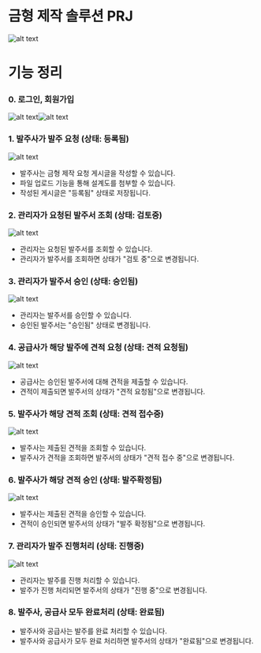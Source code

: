 # 금형 제작 솔루션 PRJ

![alt text](./README_images/image.png)

# 기능 정리

### 0. 로그인, 회원가입

![alt text](./README_images/image-9.png)![alt text](./README_images/image-8.png)

### 1. 발주사가 발주 요청 (상태: 등록됨)

![alt text](./README_images/image-10.png)

- 발주사는 금형 제작 요청 게시글을 작성할 수 있습니다.
- 파일 업로드 기능을 통해 설계도를 첨부할 수 있습니다.
- 작성된 게시글은 "등록됨" 상태로 저장됩니다.

### 2. 관리자가 요청된 발주서 조회 (상태: 검토중)

![alt text](./README_images/image-1.png)

- 관리자는 요청된 발주서를 조회할 수 있습니다.
- 관리자가 발주서를 조회하면 상태가 "검토 중"으로 변경됩니다.

### 3. 관리자가 발주서 승인 (상태: 승인됨)

![alt text](./README_images/image-2.png)

- 관리자는 발주서를 승인할 수 있습니다.
- 승인된 발주서는 "승인됨" 상태로 변경됩니다.

### 4. 공급사가 해당 발주에 견적 요청 (상태: 견적 요청됨)

![alt text](./README_images/image-3.png)

- 공급사는 승인된 발주서에 대해 견적을 제출할 수 있습니다.
- 견적이 제출되면 발주서의 상태가 "견적 요청됨"으로 변경됩니다.

### 5. 발주사가 해당 견적 조회 (상태: 견적 접수중)

![alt text](./README_images/image-4.png)

- 발주사는 제출된 견적을 조회할 수 있습니다.
- 발주사가 견적을 조회하면 발주서의 상태가 "견적 접수 중"으로 변경됩니다.

### 6. 발주사가 해당 견적 승인 (상태: 발주확정됨)

![alt text](./README_images/image-5.png)

- 발주사는 제출된 견적을 승인할 수 있습니다.
- 견적이 승인되면 발주서의 상태가 "발주 확정됨"으로 변경됩니다.

### 7. 관리자가 발주 진행처리 (상태: 진행중)

![alt text](./README_images/image-6.png)

- 관리자는 발주를 진행 처리할 수 있습니다.
- 발주가 진행 처리되면 발주서의 상태가 "진행 중"으로 변경됩니다.

### 8. 발주사, 공급사 모두 완료처리 (상태: 완료됨)

- 발주사와 공급사는 발주를 완료 처리할 수 있습니다.
- 발주사와 공급사가 모두 완료 처리하면 발주서의 상태가 "완료됨"으로 변경됩니다.
